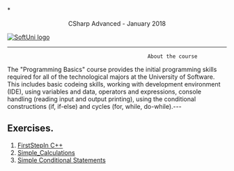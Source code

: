  *<p align="center"> CSharp Advanced - January 2018<p>
<a href="https://softuni.bg/trainings/1714/software-technologies-october-2017">  ![SoftUni logo][logo] <a/>

[logo]: http://innovationstarterbox.bg/wp-content/uploads/2016/05/Softuni_logo_trasparent.png "Logo Title Text 2"

---

                                                 About the course

The "Programming Basics" course provides the initial programming skills required for all of the technological majors at the University of Software. This includes basic codeing skills, working with development environment (IDE), using variables and data, operators and expressions, console handling (reading input and output printing), using the conditional constructions (if, if-else) and cycles (for, while, do-while).---


## Exercises.
1. <a href="https://github.com/vladimirpetukhov/Soft_Uni_Studies/tree/master/Programing_Basic_C%2B%2B/1.FirstStepInC%2B%2B"> FirstStepIn C++</a>
2. <a href="https://github.com/vladimirpetukhov/Soft_Uni_Studies/tree/master/Programing_Basic_C%2B%2B/2.Simple%20Calculations"> Simple_Calculations</a>
3. <a href="https://github.com/vladimirpetukhov/Soft_Uni_Studies/tree/master/Programing_Basic_C%2B%2B/3.Simple%20Conditional%20Statements"> Simple Conditional Statements </a>
